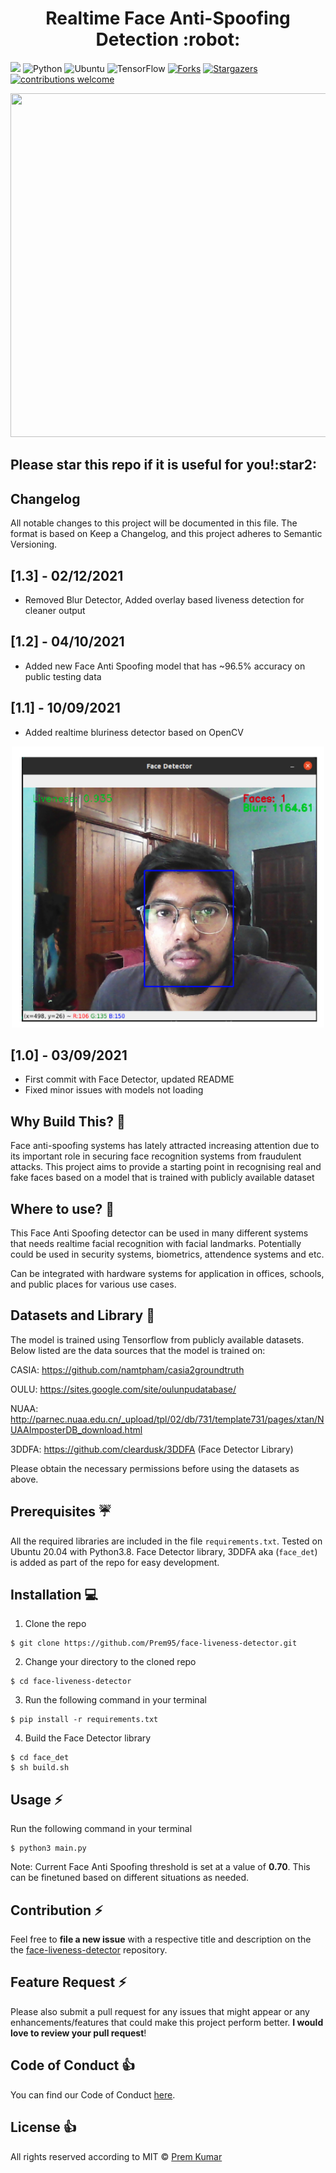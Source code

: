 <h1 align="center">Realtime Face Anti-Spoofing Detection :robot:</h1>

![](https://komarev.com/ghpvc/?username=Prem95&style=flat-square&label=Views)
![Python](https://img.shields.io/badge/Python-3.8-blue.svg)
![Ubuntu](https://img.shields.io/badge/Ubuntu-20.04-blue.svg)
![TensorFlow](https://img.shields.io/badge/TensorFlow-2.0+-blue.svg)
[![Forks](https://img.shields.io/github/forks/Prem95/face-liveness-detector.svg?logo=github)](https://github.com/Prem95/face-liveness-detector/network/members)
[![Stargazers](https://img.shields.io/github/stars/Prem95/face-liveness-detector.svg?logo=github)](https://github.com/Prem95/face-liveness-detector/stargazers)
[![contributions welcome](https://img.shields.io/badge/Contributions-Welcome-green.svg?style=flat)](https://github.com/Prem95/face-liveness-detector/issues)

<div align= "center"><img src="https://github.com/Prem95/face-liveness-detector/blob/main/misc/demo.gif" width="600" height="550"/></div>

<h2>Please star this repo if it is useful for you!:star2: </h2>

## Changelog
All notable changes to this project will be documented in this file.
The format is based on Keep a Changelog, and this project adheres to Semantic Versioning.

## [1.3] - 02/12/2021
- Removed Blur Detector, Added overlay based liveness detection for cleaner output

## [1.2] - 04/10/2021
- Added new Face Anti Spoofing model that has ~96.5% accuracy on public testing data


## [1.1] - 10/09/2021
- Added realtime bluriness detector based on OpenCV
<div align= "center"><img src="https://github.com/Prem95/face-liveness-detector/blob/main/misc/blur.png" width="500" height="450"/></div>


## [1.0] - 03/09/2021
- First commit with Face Detector, updated README
- Fixed minor issues with models not loading


## Why Build This? :thinking:
Face anti-spoofing systems has lately attracted increasing attention due to its important role in securing face recognition systems from fraudulent attacks. This project aims to provide a starting point in recognising real and fake faces based on a model that is trained with publicly available dataset


## Where to use? :hammer:
This Face Anti Spoofing detector can be used in many different systems that needs realtime facial recognition with facial landmarks. Potentially could be used in security systems, biometrics, attendence systems and etc.

Can be integrated with hardware systems for application in offices, schools, and public places for various use cases.

## Datasets and Library :green_book:

The model is trained using Tensorflow from publicly available datasets. Below listed are the data sources that the model is trained on:

CASIA: https://github.com/namtpham/casia2groundtruth

OULU: https://sites.google.com/site/oulunpudatabase/

NUAA: http://parnec.nuaa.edu.cn/_upload/tpl/02/db/731/template731/pages/xtan/NUAAImposterDB_download.html

3DDFA: https://github.com/cleardusk/3DDFA (Face Detector Library)

Please obtain the necessary permissions before using the datasets as above.

## Prerequisites :umbrella:

All the required libraries are included in the file ```requirements.txt```. Tested on Ubuntu 20.04 with Python3.8.
Face Detector library, 3DDFA aka (```face_det```) is added as part of the repo for easy development.


## Installation :computer:
1. Clone the repo
```
$ git clone https://github.com/Prem95/face-liveness-detector.git
```

2. Change your directory to the cloned repo
```
$ cd face-liveness-detector
```

3. Run the following command in your terminal
```
$ pip install -r requirements.txt
```

4. Build the Face Detector library
```
$ cd face_det
$ sh build.sh
```

## Usage :zap:

Run the following command in your terminal

```
$ python3 main.py
```

Note: Current Face Anti Spoofing threshold is set at a value of **0.70**. This can be finetuned based on different situations as needed.

## Contribution :zap:

Feel free to **file a new issue** with a respective title and description on the the [face-liveness-detector](https://github.com/Prem95/face-liveness-detector/issues) repository.

## Feature Request :zap:

Please also submit a pull request for any issues that might appear or any enhancements/features that could make this project perform better. **I would love to review your pull request**!

## Code of Conduct :+1:

You can find our Code of Conduct [here](/CODE_OF_CONDUCT.md).

## License :+1:
All rights reserved according to MIT © [Prem Kumar](https://github.com/Prem95/face-liveness-detector/blob/master/LICENSE)
